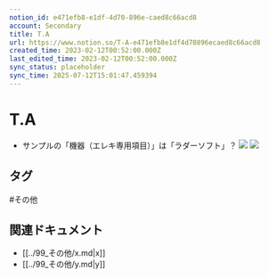 ```yaml
---
notion_id: e471efb8-e1df-4d70-896e-caed8c66acd8
account: Secondary
title: T.A
url: https://www.notion.so/T-A-e471efb8e1df4d70896ecaed8c66acd8
created_time: 2023-02-12T00:52:00.000Z
last_edited_time: 2023-02-12T00:52:00.000Z
sync_status: placeholder
sync_time: 2025-07-12T15:01:47.459394
---
```

# T.A

- サンプルの「機器（エレキ専用項目）」は「ラダーソフト」？
![](https://prod-files-secure.s3.us-west-2.amazonaws.com/d58fe38c-a9d4-4466-aed9-85604b7b2c6d/1532351b-c5b0-4eea-9db4-7613fc783b9a/Untitled.png?X-Amz-Algorithm=AWS4-HMAC-SHA256&X-Amz-Content-Sha256=UNSIGNED-PAYLOAD&X-Amz-Credential=ASIAZI2LB466TEL6GF3K%2F20250719%2Fus-west-2%2Fs3%2Faws4_request&X-Amz-Date=20250719T061018Z&X-Amz-Expires=3600&X-Amz-Security-Token=IQoJb3JpZ2luX2VjEIX%2F%2F%2F%2F%2F%2F%2F%2F%2F%2FwEaCXVzLXdlc3QtMiJIMEYCIQC0jzvxnHl5V31vspypzCxmIxCgO2FoTEeOMEVwft%2BzjAIhAPVzCbuc0EC8y%2BjSo01iY1nBPa%2BdxYtb87mxgeQwzCw1KogECJ7%2F%2F%2F%2F%2F%2F%2F%2F%2F%2FwEQABoMNjM3NDIzMTgzODA1IgyrQRqLwS3WZ93xt0Yq3AN3LmiNN7i2a7S3WmEDhhHlWI9W6J%2F%2BLb2rWj9LUbGWkXIohA7b%2B%2Fje0I8Tgp74HhmaoRpcktSuFmHDR1iO3Hnplk6o2iB18lkjkSoMUJ04BlURM2RpgDdPV78ebpiUcc1ZVsWujP6%2BJ%2BFMsLhi7V8OLE2OdUl9VaCeevrDc25u7giZLquliIPefT53C2n4JRvpo059DdXu%2FvvNB%2Bns2c8I92%2FODHh8wf6s7CoSiCN%2FvBzyFXlOnTZFa6YKuSRGJjH1ZupfBnpwH2Jex2J4yR99yId2PFChljtrMBZXY6Q9X5Mtkv%2F7Xi9g13ecmxkA8eSSHTaEiDR80UqWsHekwMyfF6gFfg1Fu3C6k6IA3chFSDafwxDBTF9WKaxUr%2Bq5KkTb58jfy%2Fdkg%2FcKRcN0V3Fgp%2BDL%2FRczV4oPxHAXHDvMkZTatxFNoWz9ALzBtioMl18kJn9sA%2Ba36w42zzJyUoaHOguNLChF7NUf7NvJXX5BwX2g19DUCsqV1YBsR9FefhePQ8FhGYV2zlGb9Yv4p%2BHS31kbReVCujHW1S2PEJuSRWDTDQ5KTDL51kq0LaoxO4hfZLVUQiWk7fHmGVj2cT3w0TBf%2BH3wq5jZTZ7kfcCQ72jk3%2BlyJlPZ0DgEKzCFxuzDBjqkAUMmodWk0MSS%2BSljH8rxvkJZX%2BGWr7JzqD2fG4hEwBIladaKazjmbhQZ1Abdjkz9dLs86ZcmGrmHGpFEfqNgX7rL0v0u8KWfviMZZg%2BMKZ3XOBupIqhtFlmxccC1vXmgvtfbG%2FUyLz0TSDODXu9d7jejKvJptL5BY1MRe7riuta9HTW%2FwTIP7wPOqfX7qIrlbaAE%2FeR2yYrAWvi8%2FNRTN1tZTyiP&X-Amz-Signature=20678d924452780b61d46ecfe0a796457bf500a7a9d373ad9a0adf4b9152f382&X-Amz-SignedHeaders=host&x-amz-checksum-mode=ENABLED&x-id=GetObject)
![](https://prod-files-secure.s3.us-west-2.amazonaws.com/d58fe38c-a9d4-4466-aed9-85604b7b2c6d/805137c4-2451-4add-8084-09f6797501ea/Untitled.png?X-Amz-Algorithm=AWS4-HMAC-SHA256&X-Amz-Content-Sha256=UNSIGNED-PAYLOAD&X-Amz-Credential=ASIAZI2LB466TEL6GF3K%2F20250719%2Fus-west-2%2Fs3%2Faws4_request&X-Amz-Date=20250719T061018Z&X-Amz-Expires=3600&X-Amz-Security-Token=IQoJb3JpZ2luX2VjEIX%2F%2F%2F%2F%2F%2F%2F%2F%2F%2FwEaCXVzLXdlc3QtMiJIMEYCIQC0jzvxnHl5V31vspypzCxmIxCgO2FoTEeOMEVwft%2BzjAIhAPVzCbuc0EC8y%2BjSo01iY1nBPa%2BdxYtb87mxgeQwzCw1KogECJ7%2F%2F%2F%2F%2F%2F%2F%2F%2F%2FwEQABoMNjM3NDIzMTgzODA1IgyrQRqLwS3WZ93xt0Yq3AN3LmiNN7i2a7S3WmEDhhHlWI9W6J%2F%2BLb2rWj9LUbGWkXIohA7b%2B%2Fje0I8Tgp74HhmaoRpcktSuFmHDR1iO3Hnplk6o2iB18lkjkSoMUJ04BlURM2RpgDdPV78ebpiUcc1ZVsWujP6%2BJ%2BFMsLhi7V8OLE2OdUl9VaCeevrDc25u7giZLquliIPefT53C2n4JRvpo059DdXu%2FvvNB%2Bns2c8I92%2FODHh8wf6s7CoSiCN%2FvBzyFXlOnTZFa6YKuSRGJjH1ZupfBnpwH2Jex2J4yR99yId2PFChljtrMBZXY6Q9X5Mtkv%2F7Xi9g13ecmxkA8eSSHTaEiDR80UqWsHekwMyfF6gFfg1Fu3C6k6IA3chFSDafwxDBTF9WKaxUr%2Bq5KkTb58jfy%2Fdkg%2FcKRcN0V3Fgp%2BDL%2FRczV4oPxHAXHDvMkZTatxFNoWz9ALzBtioMl18kJn9sA%2Ba36w42zzJyUoaHOguNLChF7NUf7NvJXX5BwX2g19DUCsqV1YBsR9FefhePQ8FhGYV2zlGb9Yv4p%2BHS31kbReVCujHW1S2PEJuSRWDTDQ5KTDL51kq0LaoxO4hfZLVUQiWk7fHmGVj2cT3w0TBf%2BH3wq5jZTZ7kfcCQ72jk3%2BlyJlPZ0DgEKzCFxuzDBjqkAUMmodWk0MSS%2BSljH8rxvkJZX%2BGWr7JzqD2fG4hEwBIladaKazjmbhQZ1Abdjkz9dLs86ZcmGrmHGpFEfqNgX7rL0v0u8KWfviMZZg%2BMKZ3XOBupIqhtFlmxccC1vXmgvtfbG%2FUyLz0TSDODXu9d7jejKvJptL5BY1MRe7riuta9HTW%2FwTIP7wPOqfX7qIrlbaAE%2FeR2yYrAWvi8%2FNRTN1tZTyiP&X-Amz-Signature=13f57c6d2235c9cd547ab0a21fa9630e21a8a039837fbf0ee1a2bad01a341b1f&X-Amz-SignedHeaders=host&x-amz-checksum-mode=ENABLED&x-id=GetObject)

## タグ

#その他 

## 関連ドキュメント

- [[../99_その他/x.md|x]]
- [[../99_その他/y.md|y]]
